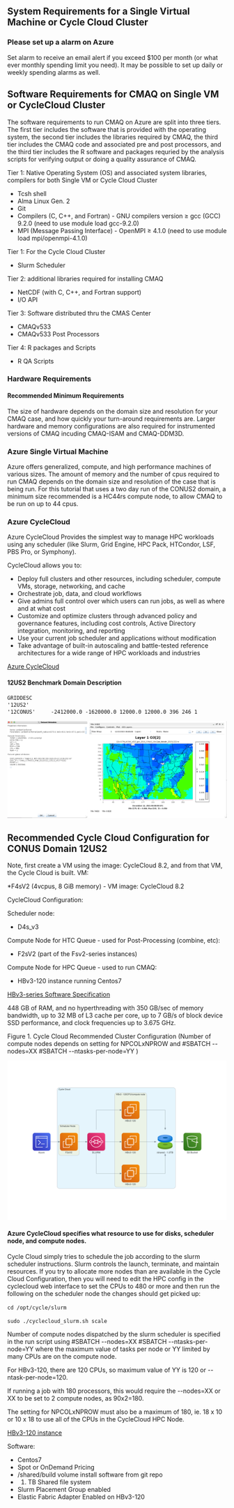 ## System Requirements for a Single Virtual Machine or Cycle Cloud Cluster

### Please set up a alarm on Azure 
Set alarm to receive an email alert if you exceed $100 per month (or what ever monthly spending limit you need).
It may be possible to set up daily or weekly spending alarms as well.


## Software Requirements for CMAQ on Single VM or CycleCloud Cluster

The software requirements to run CMAQ on Azure are split into three tiers. The first tier includes the software that is provided with the operating system, the second tier includes the libraries required by CMAQ, the third tier includes the CMAQ code and associated pre and post processors, and the third tier includes the R software and packages requried by the analysis scripts for verifying output or doing a quality assurance of CMAQ.

Tier 1: Native Operating System (OS) and associated system libraries, compilers for both Single VM or Cycle Cloud Cluster

* Tcsh shell
* Alma Linux Gen. 2
* Git
* Compilers (C, C++, and Fortran) - GNU compilers version ≥ gcc (GCC) 9.2.0 (need to use module load gcc-9.2.0)
* MPI (Message Passing Interface) -  OpenMPI ≥ 4.1.0  (need to use module load mpi/openmpi-4.1.0)

Tier 1: For the Cycle Cloud Cluster

* Slurm Scheduler

Tier 2: additional libraries required for installing CMAQ

* NetCDF (with C, C++, and Fortran support)
* I/O API

Tier 3: Software distributed thru the CMAS Center

* CMAQv533
* CMAQv533 Post Processors

Tier 4: R packages and Scripts

* R QA Scripts

### Hardware Requirements

#### Recommended Minimum Requirements

The size of hardware depends on the domain size and resolution for  your CMAQ case, and how quickly your turn-around requirements are.
Larger hardware and memory configurations are also required for instrumented versions of CMAQ incuding CMAQ-ISAM and CMAQ-DDM3D.

### Azure Single Virtual Machine

Azure offers generalized, compute, and high performance machines of various sizes.
The amount of memory and the number of cpus required to run CMAQ depends on the domain size and resolution of the case that is being run.
For this tutorial that uses a two day run of the CONUS2 domain, a minimum size recommended is a HC44rs compute node, to allow CMAQ to be run on up to 44 cpus.


### Azure CycleCloud

Azure CycleCloud Provides the simplest way to manage HPC workloads using any scheduler (like Slurm, Grid Engine, HPC Pack, HTCondor, LSF, PBS Pro, or Symphony).

CycleCloud allows you to:

* Deploy full clusters and other resources, including scheduler, compute VMs, storage, networking, and cache
* Orchestrate job, data, and cloud workflows
* Give admins full control over which users can run jobs, as well as where and at what cost
* Customize and optimize clusters through advanced policy and governance features, including cost controls, Active Directory integration, monitoring, and reporting
* Use your current job scheduler and applications without modification
* Take advantage of built-in autoscaling and battle-tested reference architectures for a wide range of HPC workloads and industries


<a href="https://docs.microsoft.com/en-us/azure/cyclecloud/?view=cyclecloud-8">Azure CycleCloud</a>


#### 12US2 Benchmark Domain Description

```
GRIDDESC
'12US2'
'12CONUS'     -2412000.0 -1620000.0 12000.0 12000.0 396 246 1
```

![CMAQ Domain](../../qa_plots/tileplots/CMAQ_ACONC_12US2_Benchmark_Tileplot.png)


## Recommended Cycle Cloud Configuration for CONUS Domain 12US2

Note, first create a VM using the image: CycleCloud 8.2, and from that VM, the Cycle Cloud is built.
VM:

*F4sV2 (4vcpus, 8 GiB memory) - VM image: CycleCloud 8.2

CycleCloud Configuration:

Scheduler node:

* D4s_v3

Compute Node for HTC Queue - used for Post-Processing (combine, etc):

* F2sV2 (part of the Fsv2-series instances)

Compute Node for HPC Queue - used to run CMAQ:

*  HBv3-120 instance running Centos7 

<a href="https://docs.microsoft.com/en-us/azure/virtual-machines/workloads/hpc/hbv3-series-overview#software-specifications">HBv3-series Software Specification</a>

448 GB of RAM, and no hyperthreading with 350 GB/sec of memory bandwidth, up to 32 MB of L3 cache per core, up to 7 GB/s of block device SSD performance, and clock frequencies up to 3.675 GHz.

Figure 1. Cycle Cloud Recommended Cluster Configuration (Number of compute nodes depends on setting for NPCOLxNPROW and #SBATCH --nodes=XX #SBATCH --ntasks-per-node=YY )

![Azure Minimum Viable Product Configuration](../../diagrams/microsoft_azure_minimum_viable_product.png)

#### Azure CycleCloud specifies what resource to use for disks, scheduler node, and compute nodes. 
Cycle Cloud simply tries to schedule the job according to the slurm scheduler instructions. Slurm controls the launch, terminate, and maintain resources.
If you try to allocate more nodes than are available in the Cycle Cloud Configuration, then you will need to 
edit the HPC config in the cyclecloud web interface to set the CPUs to 480 or more and then run the following on the scheduler node the changes should get picked up:

`cd /opt/cycle/slurm`

`sudo ./cyclecloud_slurm.sh scale`

Number of compute nodes dispatched by the slurm scheduler is specified in the run script using #SBATCH --nodes=XX #SBATCH --ntasks-per-node=YY where the maximum value of tasks per node or YY limited by many CPUs are on the compute node.  

For HBv3-120, there are 120 CPUs, so maximum value of YY is 120 or --ntask-per-node=120.  

If running a job with 180 processors, this would require the --nodes=XX or XX to be set to 2 compute nodes, as 90x2=180.  

The setting for NPCOLxNPROW must also be a maximum of 180, ie. 18 x 10 or 10 x 18 to use all of the CPUs in the CycleCloud HPC Node.


<a href="https://docs.microsoft.com/en-us/azure/virtual-machines/hbv3-series">HBv3-120 instance </a>


Software: 

* Centos7
* Spot or OnDemand Pricing 
* /shared/build volume install software from git repo
* 1. TB Shared file system 
* Slurm Placement Group enabled
* Elastic Fabric Adapter Enabled on HBv3-120
